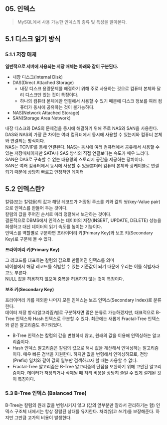 ## 05. 인덱스
> MySQL에서 사용 가능한 인덱스의 종류 및 특성을 알아본다.

## 5.1 디스크 읽기 방식

### 5.1.1 저장 매체

**일반적으로 서버에 사용되는 저장 매체는 아래와 같이 구분된다.**
- 내장 디스크(Internal Disk)
- DAS(Direct Attached Storage)
    - 내장 디스크 용량문제를 해결하기 위해 주로 사용하는 것으로 컴퓨터 본체와 달리 디스크만 있는 것이 특징이다.
    - 하나의 컴퓨터 본체에만 연결해서 사용할 수 있기 때문에 디스크 정보를 여러 컴퓨터가 동시에 공유하는 것이 불가능하다.
- NAS(Network Attached Storage)
- SAN(Storage Area Network)

내장 디스크와 DAS의 문제점을 동시에 해결하기 위해 주로 NAS와 SAN을 사용한다.<br>
DAS와 NAS의 가장 큰 차이는 여러 컴퓨터에서 동시에 사용할 수 있는지와 컴퓨터 본체와 연결되는 방식이다.<br>
NAS는 TCP/IP를 통해 연결된다. NAS는 동시에 여러 컴퓨터에서 공유해서 사용할 수 있는 저장매체이지만 SATA나 SAS 방식의 직접 연결보다는 속도가 매우 느리다.<br>
SAN은 DAS로 구축할 수 없는 대용량의 스토리지 공간을 제공하는 장치이다.<br>
SAN은 여러 컴퓨터에서 동시에 사용할 수 있을뿐더러 컴퓨터 본체와 광케이블로 연결되기 때문에 상당히 빠르고 안정적인 데이터

## 5.2 인덱스란?

칼럼(또는 칼럼들)의 값과 해당 레코드가 저장된 주소를 키와 값의 쌍(key-Value pair)으로 인덱스를 만들어 두는 것이다.<br>
칼럼의 값을 주어진 순서로 미리 정렬해서 보관하는 것이다.<br>
결론적으로 DBMS에서 인덱스는 데이터의 저장(INSERT, UPDATE, DELETE) 성능을 희생하고 대신 데이터의 읽기 속도를 높이는 기능이다.<br>
인덱스를 역할별로 구분하면 프라이머리 키(Primary Key)와 보조 키(Secondary Key)로 구분해 볼 수 있다.<br>

**프라이머리 키(Primary Key)**

그 레코드를 대표하는 칼럼의 값으로 만들어진 인덱스를 의미<br>
테이블에서 해당 레코드를 식별할 수 있는 기준값이 되기 때문에 우리는 이를 식별자라고도 부른다.<br>
NULL 값을 허용하지 않으며 중복을 허용하지 않는 것이 특징이다.<br>

**보조 키(Secondary Key)**

프라이머리 키를 제외한 나머지 모든 인덱스는 보조 인덱스(Secondary Index)로 분류한다.<br>
데이터 저장 방식(알고리즘)별로 구분하자면 많은 분류로 가능하겠지만, 대표적으로 B-Tree 인덱스와 Hash 인덱스로 구분할 수 있다. 최근에는 새롭게 Fractal-Tree 인덱스와 같은 알고리즘도 추가되었다.<br>

- B-Tree 인덱스는 칼럼의 값을 변형하지 않고, 원래의 값을 이용해 인덱싱하는 알고리즘이다.
- Hash 인덱스 알고리즘은 칼럼의 값으로 해시 값을 계산해서 인덱싱하는 알고리즘이다.
매우 빠른 검색을 지원한다. 하지만 값을 변형해서 인덱싱하므로, 전방(Prefix) 일치와 같이 값의 일부만 검색하고자 할 때는 사용할 수 없다.
- Fractal-Tree 알고리즘은 B-Tree 알고리즘의 단점을 보완하기 위해 고안된 알고리즘이다.
데이터가 저장되거나 삭제될 때 처리 비용을 상당히 줄일 수 있게 설계된 것이 특징이다.

### 5.3 B-Tree 인덱스 (Balanced Tree)

B-Tree는 칼럼의 원래 값을 변형시키지 않고 (값의 앞부분만 잘라서 관리하기는 함) 인덱스 구조체 내에서는 항상 정렬된 상태를 유지한다. 처리(읽고 쓰기)를 보장해준다. 하지만 그만큼 고가의 비용이 발생한다.

